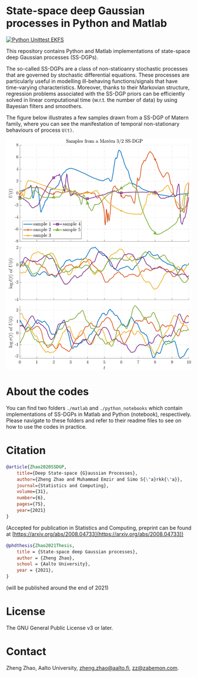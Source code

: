 # State-space deep Gaussian processes in Python and Matlab

[![Python Unittest EKFS](https://github.com/zgbkdlm/ssdgp/actions/workflows/py_unittest.yml/badge.svg)](https://github.com/zgbkdlm/ssdgp/actions/workflows/py_unittest.yml)

This repository contains Python and Matlab implementations of state-space deep Gaussian processes (SS-DGPs).

The so-called SS-DGPs are a class of non-statioanry stochastic processes that are governed by stochastic differential equations. These processes are particularly useful in modelling ill-behaving functions/signals that have time-varying characteristics. Moreover, thanks to their Markovian structure, regression problems associated with the SS-DGP priors can be efficiently solved in linear computational time (w.r.t. the number of data) by using Bayesian filters and smoothers. 

The figure below illustrates a few samples drawn from a SS-DGP of Matern family, where you can see the manifestation of temporal non-stationary behaviours of process `U(t)`.

![Samples from a Matern 3/2 SS-DGP prior](./samples-ssdgp-m32.svg)

# About the codes

You can find two folders `./matlab` and `./python_notebooks` which contain implementations of SS-DGPs in Matlab and Python (notebook), respectively. Please navigate to these folders and refer to their readme files to see on how to use the codes in practice. 

# Citation

```bibtex
@article{Zhao2020SSDGP,
	title={Deep State-space {G}aussian Processes},
	author={Zheng Zhao and Muhammad Emzir and Simo S{\"a}rkk{\"a}},
	journal={Statistics and Computing},
	volume={31},
	number={6},
	pages={75},
	year={2021}
}
```
(Accepted for publication in Statistics and Computing, preprint can be found at [https://arxiv.org/abs/2008.04733](https://arxiv.org/abs/2008.04733))

```bibtex
@phdthesis{Zhao2021Thesis,
	title = {State-space deep Gaussian processes},
	author = {Zheng Zhao},
	school = {Aalto University},
	year = {2021},
}
```
(will be published around the end of 2021)

# License

The GNU General Public License v3 or later.

# Contact

Zheng Zhao, Aalto University, zheng.zhao@aalto.fi, zz@zabemon.com.
